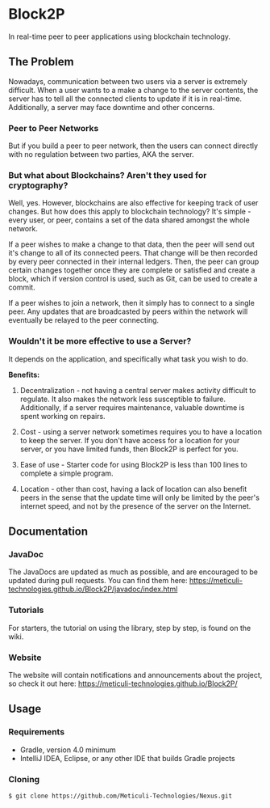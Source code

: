 # Block2P
In real-time peer to peer applications using blockchain technology.

## The Problem
Nowadays, communication between two users via a server is extremely difficult. When a user wants to a make a change to the server contents, the server has to tell all the connected clients to update if it is in real-time. Additionally, a server may face downtime and other concerns.

### Peer to Peer Networks
But if you build a peer to peer network, then the users can connect directly with no regulation between two parties, AKA the server.

### But what about Blockchains? Aren't they used for cryptography?
Well, yes. However, blockchains are also effective for keeping track of user changes. But how does this apply to blockchain technology? It's simple - every user, or peer, contains a set of the data shared amongst the whole network.

 If a peer wishes to make a change to that data, then the peer will send out it's change to all of its connected peers. That change will be then recorded by every peer connected in their internal ledgers. Then, the peer can group certain changes together once they are complete or satisfied and create a block, which if version control is used, such as Git, can be used to create a commit.

 If a peer wishes to join a network, then it simply has to connect to a single peer. Any updates that are broadcasted by peers within the network will eventually be relayed to the peer connecting.

### Wouldn't it be more effective to use a Server?
It depends on the application, and specifically what task you wish to do.

**Benefits:**

1) Decentralization - not having a central server makes activity difficult to regulate. It also makes the network less susceptible to failure. Additionally, if a server requires maintenance, valuable downtime is spent working on repairs.

2) Cost - using a server network sometimes requires you to have a location to keep the server. If you don't have access for a location for your server, or you have limited funds, then Block2P is perfect for you.

3) Ease of use - Starter code for using Block2P is less than 100 lines to complete a simple program.

4) Location - other than cost, having a lack of location can also benefit peers in the sense that the update time will only be limited by the peer's internet speed, and not by the presence of the server on the Internet.

## Documentation
### JavaDoc
The JavaDocs are updated as much as possible, and are encouraged to be updated during pull requests. You can find them here: https://meticuli-technologies.github.io/Block2P/javadoc/index.html

### Tutorials
For starters, the tutorial on using the library, step by step, is found on the wiki.

### Website
The website will contain notifications and announcements about the project, so check it out here: https://meticuli-technologies.github.io/Block2P/

## Usage
### Requirements
- Gradle, version 4.0 minimum
- IntelliJ IDEA, Eclipse, or any other IDE that builds Gradle projects
### Cloning
```
$ git clone https://github.com/Meticuli-Technologies/Nexus.git
```
